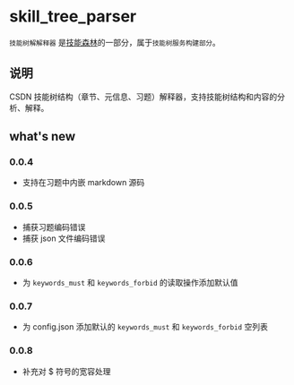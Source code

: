 # skill_tree_parser

`技能树解解释器` 是[技能森林](https://gitcode.net/csdn/skill_tree)的一部分，属于`技能树服务构建部分`。

## 说明

CSDN 技能树结构（章节、元信息、习题）解释器，支持技能树结构和内容的分析、解释。

## what's new

### 0.0.4
 - 支持在习题中内嵌 markdown 源码

### 0.0.5
 - 捕获习题编码错误
 - 捕获 json 文件编码错误

### 0.0.6
 - 为 `keywords_must` 和 `keywords_forbid` 的读取操作添加默认值 

### 0.0.7
 - 为 config.json 添加默认的 `keywords_must` 和 `keywords_forbid` 空列表

### 0.0.8
 - 补充对 $ 符号的宽容处理